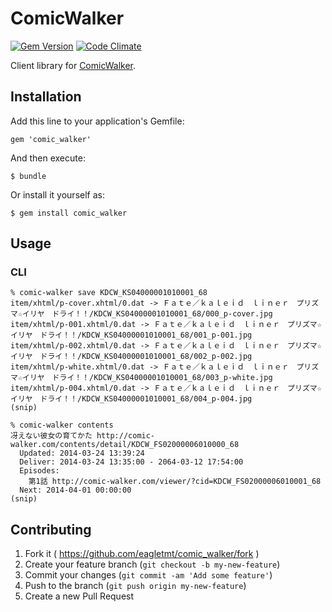 # ComicWalker
[![Gem Version](https://badge.fury.io/rb/comic_walker.svg)](http://badge.fury.io/rb/comic_walker)
[![Code Climate](https://codeclimate.com/github/eagletmt/comic_walker.png)](https://codeclimate.com/github/eagletmt/comic_walker)

Client library for [ComicWalker](http://comic-walker.com/).

## Installation

Add this line to your application's Gemfile:

    gem 'comic_walker'

And then execute:

    $ bundle

Or install it yourself as:

    $ gem install comic_walker

## Usage

### CLI

```
% comic-walker save KDCW_KS04000001010001_68
item/xhtml/p-cover.xhtml/0.dat -> Ｆａｔｅ／ｋａｌｅｉｄ　ｌｉｎｅｒ　プリズマ☆イリヤ　ドライ！！/KDCW_KS04000001010001_68/000_p-cover.jpg
item/xhtml/p-001.xhtml/0.dat -> Ｆａｔｅ／ｋａｌｅｉｄ　ｌｉｎｅｒ　プリズマ☆イリヤ　ドライ！！/KDCW_KS04000001010001_68/001_p-001.jpg
item/xhtml/p-002.xhtml/0.dat -> Ｆａｔｅ／ｋａｌｅｉｄ　ｌｉｎｅｒ　プリズマ☆イリヤ　ドライ！！/KDCW_KS04000001010001_68/002_p-002.jpg
item/xhtml/p-white.xhtml/0.dat -> Ｆａｔｅ／ｋａｌｅｉｄ　ｌｉｎｅｒ　プリズマ☆イリヤ　ドライ！！/KDCW_KS04000001010001_68/003_p-white.jpg
item/xhtml/p-004.xhtml/0.dat -> Ｆａｔｅ／ｋａｌｅｉｄ　ｌｉｎｅｒ　プリズマ☆イリヤ　ドライ！！/KDCW_KS04000001010001_68/004_p-004.jpg
(snip)
```

```
% comic-walker contents
冴えない彼女の育てかた http://comic-walker.com/contents/detail/KDCW_FS02000006010000_68
  Updated: 2014-03-24 13:39:24
  Deliver: 2014-03-24 13:35:00 - 2064-03-12 17:54:00
  Episodes:
    第1話 http://comic-walker.com/viewer/?cid=KDCW_FS02000006010001_68
  Next: 2014-04-01 00:00:00
(snip)
```

## Contributing

1. Fork it ( https://github.com/eagletmt/comic_walker/fork )
2. Create your feature branch (`git checkout -b my-new-feature`)
3. Commit your changes (`git commit -am 'Add some feature'`)
4. Push to the branch (`git push origin my-new-feature`)
5. Create a new Pull Request
